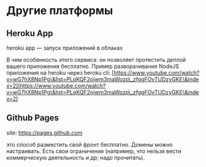 # Другие платформы

## Heroku App

heroku app — запуск приложений в облаках

В чем особенность этого сервиса: он позволяет протестить деплой вашего приложения бесплатно. Пример разворачивания NodeJS приложения на heroku через heroku cli: [https://www.youtube.com/watch?v=wG7hX8Np1Pg\&list=PLqKQF2ojwm3maWozp\_zfggFOvTUDzyGKE\&index=2](https://www.youtube.com/watch?v=wG7hX8Np1Pg\&list=PLqKQF2ojwm3maWozp\_zfggFOvTUDzyGKE\&index=2)

## Github Pages

site: https://pages.github.com

это способ разместить свой фронт бесплатно. Домены можно настраивать. Есть свои ограничения (например, что нельзя вести коммерческую деятельность и др; надо прочитать).

